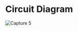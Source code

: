 # Circuit Diagram
![Capture 5](https://user-images.githubusercontent.com/94236183/143873770-7d49f3c0-d496-4835-8af3-ac6e97da731c.PNG)
